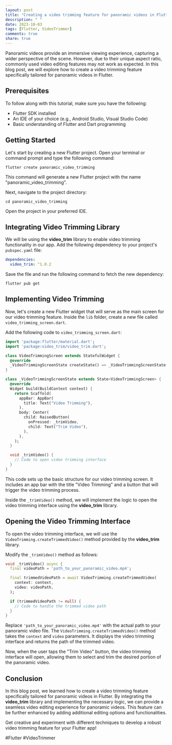```yaml
---
layout: post
title: "Creating a video trimming feature for panoramic videos in Flutter"
description: " "
date: 2023-10-03
tags: [Flutter, VideoTrimmer]
comments: true
share: true
---
```


Panoramic videos provide an immersive viewing experience, capturing a wider perspective of the scene. However, due to their unique aspect ratio, commonly used video editing features may not work as expected. In this blog post, we will explore how to create a video trimming feature specifically tailored for panoramic videos in Flutter.

## Prerequisites
To follow along with this tutorial, make sure you have the following:

- Flutter SDK installed
- An IDE of your choice (e.g., Android Studio, Visual Studio Code)
- Basic understanding of Flutter and Dart programming

## Getting Started
Let's start by creating a new Flutter project. Open your terminal or command prompt and type the following command:

```flutter create panoramic_video_trimming```

This command will generate a new Flutter project with the name "panoramic_video_trimming".

Next, navigate to the project directory:

```cd panoramic_video_trimming```

Open the project in your preferred IDE.

## Integrating Video Trimming Library
We will be using the **video_trim** library to enable video trimming functionality in our app. Add the following dependency to your project's `pubspec.yaml` file:

```yaml
dependencies:
  video_trim: ^1.0.2
```

Save the file and run the following command to fetch the new dependency:

```flutter pub get```

## Implementing Video Trimming
Now, let's create a new Flutter widget that will serve as the main screen for our video trimming feature. Inside the `lib` folder, create a new file called `video_trimming_screen.dart`.

Add the following code to `video_trimming_screen.dart`:

```dart
import 'package:flutter/material.dart';
import 'package:video_trim/video_trim.dart';

class VideoTrimmingScreen extends StatefulWidget {
  @override
  _VideoTrimmingScreenState createState() => _VideoTrimmingScreenState();
}

class _VideoTrimmingScreenState extends State<VideoTrimmingScreen> {
  @override
  Widget build(BuildContext context) {
    return Scaffold(
      appBar: AppBar(
        title: Text("Video Trimming"),
      ),
      body: Center(
        child: RaisedButton(
          onPressed: _trimVideo,
          child: Text("Trim Video"),
        ),
      ),
    );
  }

  void _trimVideo() {
    // Code to open video trimming interface
  }
}
```

This code sets up the basic structure for our video trimming screen. It includes an app bar with the title "Video Trimming" and a button that will trigger the video trimming process.

Inside the `_trimVideo()` method, we will implement the logic to open the video trimming interface using the **video_trim** library.

## Opening the Video Trimming Interface
To open the video trimming interface, we will use the `VideoTrimming.createTrimmedVideo()` method provided by the **video_trim** library.

Modify the `_trimVideo()` method as follows:

```dart
void _trimVideo() async {
  final videoPath = 'path_to_your_panoramic_video.mp4';

  final trimmedVideoPath = await VideoTrimming.createTrimmedVideo(
    context: context,
    video: videoPath,
  );

  if (trimmedVideoPath != null) {
    // Code to handle the trimmed video path
  }
}
```

Replace `'path_to_your_panoramic_video.mp4'` with the actual path to your panoramic video file. The `VideoTrimming.createTrimmedVideo()` method takes the `context` and `video` parameters. It displays the video trimming interface and returns the path of the trimmed video.

Now, when the user taps the "Trim Video" button, the video trimming interface will open, allowing them to select and trim the desired portion of the panoramic video.

## Conclusion
In this blog post, we learned how to create a video trimming feature specifically tailored for panoramic videos in Flutter. By integrating the **video_trim** library and implementing the necessary logic, we can provide a seamless video editing experience for panoramic videos. This feature can be further enhanced by adding additional editing options and functionalities.

Get creative and experiment with different techniques to develop a robust video trimming feature for your Flutter app!

#Flutter #VideoTrimmer